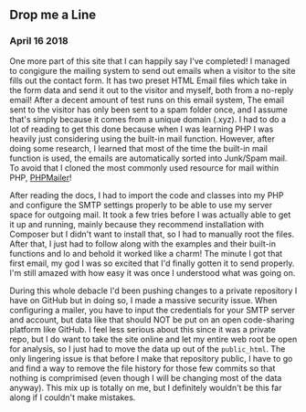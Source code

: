 ## Drop me a Line

### April 16 2018

  One more part of this site that I can happily say I've completed! I managed to congigure the mailing system to send out emails when a visitor to the site fills out the contact form. It has two preset HTML Email files which take in the form data and send it out to the visitor and myself, both from a no-reply email! After a decent amount of test runs on this email system, The email sent to the visitor has only been sent to a spam folder once, and I assume that's simply because it comes from a unique domain (.xyz). I had to do a lot of reading to get this done because when I was learning PHP I was heavily just considering using the built-in mail function. However, after doing some research, I learned that most of the time the built-in mail function is used, the emails are automatically sorted into Junk/Spam mail. To avoid that I cloned the most commonly used resource for mail within PHP, [PHPMailer](https://github.com/phpmailer/phpmailer)!

  After reading the docs, I had to import the code and classes into my PHP and configure the SMTP settings properly to be able to use my server space for outgoing mail. It took a few tries before I was actually able to get it up and running, mainly because they recommend installation with Composer but I didn't want to install that, so I had to manually root the files. After that, I just had to follow along with the examples and their built-in functions and lo and behold it worked like a charm! The minute I got that first email, my god I was so excited that I'd finally gotten it to send properly. I'm still amazed with how easy it was once I understood what was going on.

  During this whole debacle I'd been pushing changes to a private repository I have on GitHub but in doing so, I made a massive security issue. When configuring a mailer, you have to input the credentials for your SMTP server and account, but data like that should NOT be put on an open code-sharing platform like GitHub. I feel less serious about this since it was a private repo, but I do want to take the site online and let my entire web root be open for analysis, so I just had to move the data up out of the `public_html`. The only lingering issue is that before I make that repository public, I have to go and find a way to remove the file history for those few commits so that nothing is comprimised (even though I will be changing most of the data anyway). This mix up is totally on me, but I definitely wouldn't be this far along if I couldn't make mistakes.

